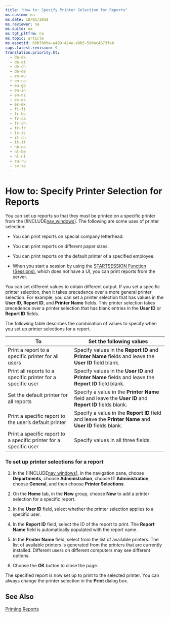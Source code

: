 ```yaml
---
title: "How to: Specify Printer Selection for Reports"
ms.custom: na
ms.date: 10/01/2018
ms.reviewer: na
ms.suite: na
ms.tgt_pltfrm: na
ms.topic: article
ms.assetid: 66b786ba-e499-424e-a8b5-58dac4673fab
caps.latest.revision: 9
translation.priority.ht: 
  - da-dk
  - de-at
  - de-ch
  - de-de
  - en-au
  - en-ca
  - en-gb
  - en-in
  - en-nz
  - es-es
  - es-mx
  - fi-fi
  - fr-be
  - fr-ca
  - fr-ch
  - fr-fr
  - is-is
  - it-ch
  - it-it
  - nb-no
  - nl-be
  - nl-nl
  - ru-ru
  - sv-se
---
```

# How to: Specify Printer Selection for Reports
You can set up reports so that they must be printed on a specific printer from the [!INCLUDE[nav_windows](includes/nav_windows_md.md)]. The following are some uses of printer selection:  
  
-   You can print reports on special company letterhead.  
  
-   You can print reports on different paper sizes.  
  
-   You can print reports on the default printer of a specified employee.  
  
-   When you start a session by using the [STARTSESSION Function \(Sessions\)](STARTSESSION-Function--Sessions-.md), which does not have a UI, you can print reports from the server.  
  
 You can set different values to obtain different output. If you set a specific printer selection, then it takes precedence over a more general printer selection. For example, you can set a printer selection that has values in the **User ID**, **Report ID**, and **Printer Name** fields. This printer selection takes precedence over a printer selection that has blank entries in the **User ID** or **Report ID** fields.  
  
 The following table describes the combination of values to specify when you set up printer selections for a report.  
  
|To|Set the following values|  
|--------|------------------------------|  
|Print a report to a specific printer for all users|Specify values in the **Report ID** and **Printer Name** fields and leave the **User ID** field blank.|  
|Print all reports to a specific printer for a specific user|Specify values in the **User ID** and **Printer Name** fields and leave the **Report ID** field blank.|  
|Set the default printer for all reports|Specify a value in the **Printer Name** field and leave the **User ID** and **Report ID** fields blank.|  
|Print a specific report to the user’s default printer|Specify a value in the **Report ID** field and leave the **Printer Name** and **User ID** fields blank.|  
|Print a specific report to a specific printer for a specific user|Specify values in all three fields.|  
  
### To set up printer selections for a report  
  
1.  In the [!INCLUDE[nav_windows](includes/nav_windows_md.md)], in the navigation pane, choose **Departments**, choose **Administration**, choose **IT Administration**, choose **General**, and then choose **Printer Selections**.  
  
2.  On the **Home** tab, in the **New** group, choose **New** to add a printer selection for a specific report.  
  
3.  In the **User ID** field, select whether the printer selection applies to a specific user.  
  
4.  In the **Report ID** field, select the ID of the report to print. The **Report Name** field is automatically populated with the report name.  
  
5.  In the **Printer Name** field, select from the list of available printers. The list of available printers is generated from the printers that are currently installed. Different users on different computers may see different options.  
  
6.  Choose the **OK** button to close the page.  
  
 The specified report is now set up to print to the selected printer. You can always change the printer selection in the **Print** dialog box.  
  
## See Also  
 [Printing Reports](Printing-Reports.md)
